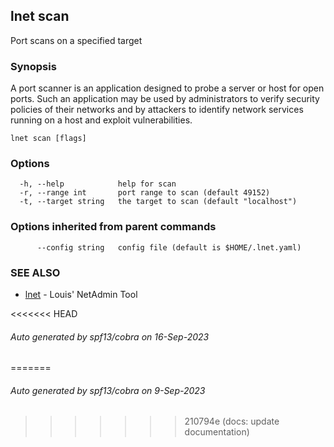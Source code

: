 ## lnet scan

Port scans on a specified target

### Synopsis

A port scanner is an application designed to probe a server or 
host for open ports. Such an application may be used by 
administrators to verify security policies of their networks 
and by attackers to identify network services running on a 
host and exploit vulnerabilities.

```
lnet scan [flags]
```

### Options

```
  -h, --help            help for scan
  -r, --range int       port range to scan (default 49152)
  -t, --target string   the target to scan (default "localhost")
```

### Options inherited from parent commands

```
      --config string   config file (default is $HOME/.lnet.yaml)
```

### SEE ALSO

* [lnet](lnet.md)	 - Louis' NetAdmin Tool

<<<<<<< HEAD
###### Auto generated by spf13/cobra on 16-Sep-2023
=======
###### Auto generated by spf13/cobra on 9-Sep-2023
>>>>>>> 210794e (docs: update documentation)
